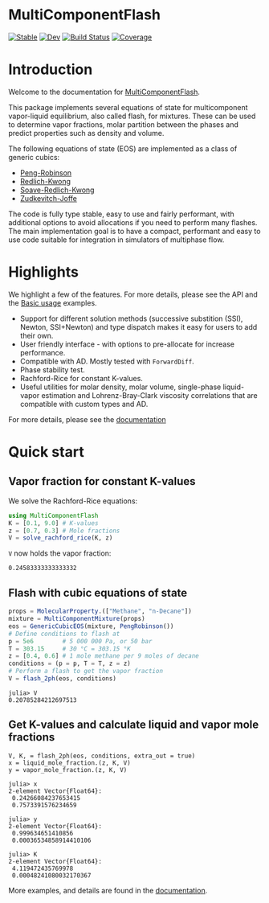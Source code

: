 # MultiComponentFlash

[![Stable](https://img.shields.io/badge/docs-stable-blue.svg)](https://moyner.github.io/MultiComponentFlash.jl/stable)
[![Dev](https://img.shields.io/badge/docs-dev-blue.svg)](https://moyner.github.io/MultiComponentFlash.jl/dev)
[![Build Status](https://github.com/moyner/MultiComponentFlash.jl/workflows/CI/badge.svg)](https://github.com/moyner/MultiComponentFlash.jl/actions)
[![Coverage](https://codecov.io/gh/moyner/MultiComponentFlash.jl/branch/main/graph/badge.svg)](https://codecov.io/gh/moyner/MultiComponentFlash.jl)


# Introduction
Welcome to the documentation for [MultiComponentFlash](https://github.com/moyner/MultiComponentFlash.jl).

This package implements several equations of state for multicomponent vapor-liquid equilibrium, also called flash, for mixtures. These can be used to determine vapor fractions, molar partition between the phases and predict properties such as density and volume.

 The following equations of state (EOS) are implemented as a class of generic cubics:

* [Peng-Robinson](https://doi.org/10.1021/i160057a011)
* [Redlich-Kwong](https://doi.org/10.1021/cr60137a013)
* [Soave-Redlich-Kwong](https://doi.org/10.1016/0009-2509(72)80096-4)
* [Zudkevitch-Joffe](https://doi.org/10.1002/aic.690160122)

The code is fully type stable, easy to use and fairly performant, with additional options to avoid allocations if you need to perform many flashes. The main implementation goal is to have a compact, performant and easy to use code suitable for integration in simulators of multiphase flow.

# Highlights
We highlight a few of the features. For more details, please see the API and the [Basic usage](@ref) examples.

* Support for different solution methods (successive substition (SSI), Newton, SSI+Newton) and type dispatch makes it easy for users to add their own.
* User friendly interface - with options to pre-allocate for increase performance.
* Compatible with AD. Mostly tested with `ForwardDiff`.
* Phase stability test.
* Rachford-Rice for constant K-values.
* Useful utilities for molar density, molar volume, single-phase liquid-vapor estimation and Lohrenz-Bray-Clark viscosity correlations that are compatible with custom types and AD.

For more details, please see the [documentation](https://moyner.github.io/MultiComponentFlash.jl/stable)

# Quick start
## Vapor fraction for constant K-values
We solve the Rachford-Rice equations:
```julia
using MultiComponentFlash
K = [0.1, 9.0] # K-values
z = [0.7, 0.3] # Mole fractions
V = solve_rachford_rice(K, z)
```
`V` now holds the vapor fraction:
```
0.24583333333333332
```
## Flash with cubic equations of state
```julia
props = MolecularProperty.(["Methane", "n-Decane"])
mixture = MultiComponentMixture(props)
eos = GenericCubicEOS(mixture, PengRobinson())
# Define conditions to flash at
p = 5e6        # 5 000 000 Pa, or 50 bar
T = 303.15     # 30 °C = 303.15 °K
z = [0.4, 0.6] # 1 mole methane per 9 moles of decane
conditions = (p = p, T = T, z = z)
# Perform a flash to get the vapor fraction
V = flash_2ph(eos, conditions)
```

```
julia> V
0.20785284212697513
```
## Get K-values and calculate liquid and vapor mole fractions
```
V, K, = flash_2ph(eos, conditions, extra_out = true)
x = liquid_mole_fraction.(z, K, V)
y = vapor_mole_fraction.(z, K, V)
```

```
julia> x
2-element Vector{Float64}:
 0.24266084237653415
 0.7573391576234659

julia> y
2-element Vector{Float64}:
 0.999634651410856
 0.00036534858914410106

julia> K
2-element Vector{Float64}:
 4.119472435769978
 0.00048241080032170367
 ```

 More examples, and details are found in the [documentation](https://moyner.github.io/MultiComponentFlash.jl/stable).